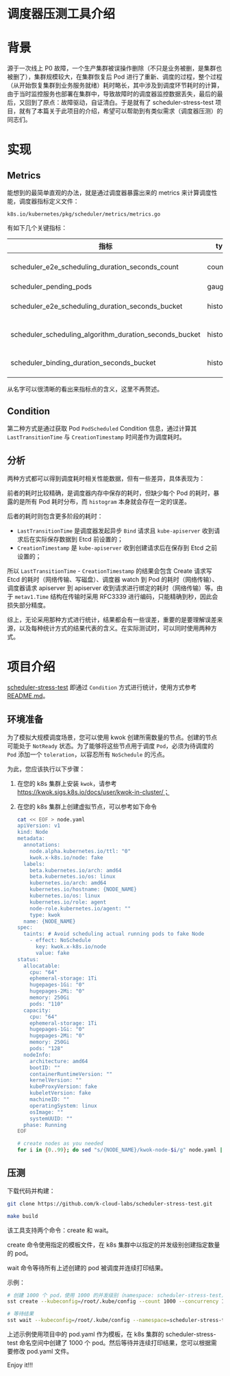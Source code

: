 # 调度器压测工具介绍


# 背景

源于一次线上 P0 故障，一个生产集群被误操作删除（不只是业务被删，是集群也被删了），集群规模较大，在集群恢复后 Pod 进行了重新、调度的过程，整个过程（从开始恢复集群到业务服务就绪）耗时略长，其中涉及到调度环节耗时的计算，由于当时监控服务也部署在集群中，导致故障时的调度器监控数据丢失，最后的最后，又回到了原点：故障驱动，自证清白。于是就有了 scheduler-stress-test 项目，就有了本篇关于此项目的介绍，希望可以帮助到有类似需求（调度器压测）的同志们。

# 实现

## Metrics

能想到的最简单直观的办法，就是通过调度器暴露出来的 metrics 来计算调度性能，调度器指标定义文件：

`k8s.io/kubernetes/pkg/scheduler/metrics/metrics.go`

有如下几个关键指标：

| 指标                                                   | type      | query example                                                |
| ------------------------------------------------------ | --------- | ------------------------------------------------------------ |
| scheduler_e2e_scheduling_duration_seconds_count        | count     | sum(rate(scheduler_e2e_scheduling_duration_seconds_count{job="advanced-scheduler",profile="default-scheduler",result="scheduled"}[5m])) by (instance) |
| scheduler_pending_pods                                 | gauge     | scheduler_pending_pods{queue='active', job="default-scheduler"} |
| scheduler_e2e_scheduling_duration_seconds_bucket       | histogram | histogram_quantile(0.99, sum(rate(scheduler_e2e_scheduling_duration_seconds_bucket{job="default-scheduler"}[5m])) by (le)) |
| scheduler_scheduling_algorithm_duration_seconds_bucket | histogram | histogram_quantile(0.99, sum by(le) (rate(scheduler_scheduling_algorithm_duration_seconds_bucket{job="default-scheduler"}[5m]))) |
| scheduler_binding_duration_seconds_bucket              | histogram | histogram_quantile(0.99, sum by(le) (rate(scheduler_binding_duration_seconds_bucket{job="default-scheduler"}[5m]))) |

从名字可以很清晰的看出来指标点的含义，这里不再赘述。

## Condition

第二种方式是通过获取 Pod `PodScheduled` Condition 信息，通过计算其 `LastTransitionTime` 与 `CreationTimestamp` 时间差作为调度耗时。

## 分析

两种方式都可以得到调度耗时相关性能数据，但有一些差异，具体表现为：

前者的耗时比较精确，是调度器内存中保存的耗时，但缺少每个 Pod 的耗时，暴露的是所有 Pod 耗时分布，而 `histogram` 本身就会存在一定的误差。

后者的耗时则包含更多阶段的耗时：

- `LastTransitionTime` 是调度器发起异步 `Bind` 请求且 `kube-apiserver` 收到请求后在实际保存数据到 Etcd 前设置的；
- `CreationTimestamp` 是 `kube-apiserver` 收到创建请求后在保存到 Etcd 之前设置的；

所以 `LastTransitionTime` - `CreationTimestamp` 的结果会包含 Create 请求写 Etcd 的耗时（网络传输、写磁盘）、调度器 watch 到 Pod 的耗时（网络传输）、调度器请求 apiserver 到 apiserver 收到请求进行绑定的耗时（网络传输）等。由于 `metav1.Time` 结构在传输时采用 RFC3339 进行编码，只能精确到秒，因此会损失部分精度。

综上，无论采用那种方式进行统计，结果都会有一些误差，重要的是要理解误差来源，以及每种统计方式的结果代表的含义。在实际测试时，可以同时使用两种方式。

# 项目介绍

[scheduler-stress-test](https://github.com/k-cloud-labs/scheduler-stress-test) 即通过 `Condition` 方式进行统计，使用方式参考 [README.md](https://github.com/k-cloud-labs/scheduler-stress-test/blob/main/README.md)。

## 环境准备

为了模拟大规模调度场景，您可以使用 kwok 创建所需数量的节点。创建的节点可能处于 `NotReady` 状态。为了能够将这些节点用于调度 `Pod`，必须为待调度的 `Pod` 添加一个 `toleration`，以容忍所有 `NoSchedule` 的污点。

为此，您应该执行以下步骤：

1. 在您的 k8s 集群上安装 `kwok`，请参考 https://kwok.sigs.k8s.io/docs/user/kwok-in-cluster/；

2. 在您的 k8s 集群上创建虚拟节点，可以参考如下命令

   ```bash
   cat << EOF > node.yaml 
   apiVersion: v1
   kind: Node
   metadata:
     annotations:
       node.alpha.kubernetes.io/ttl: "0"
       kwok.x-k8s.io/node: fake
     labels:
       beta.kubernetes.io/arch: amd64
       beta.kubernetes.io/os: linux
       kubernetes.io/arch: amd64
       kubernetes.io/hostname: {NODE_NAME}
       kubernetes.io/os: linux
       kubernetes.io/role: agent
       node-role.kubernetes.io/agent: ""
       type: kwok
     name: {NODE_NAME}
   spec:
     taints: # Avoid scheduling actual running pods to fake Node
       - effect: NoSchedule
         key: kwok.x-k8s.io/node
         value: fake
   status:
     allocatable:
       cpu: "64"
       ephemeral-storage: 1Ti
       hugepages-1Gi: "0"
       hugepages-2Mi: "0"
       memory: 250Gi
       pods: "110"
     capacity:
       cpu: "64"
       ephemeral-storage: 1Ti
       hugepages-1Gi: "0"
       hugepages-2Mi: "0"
       memory: 250Gi
       pods: "128"
     nodeInfo:
       architecture: amd64
       bootID: ""
       containerRuntimeVersion: ""
       kernelVersion: ""
       kubeProxyVersion: fake
       kubeletVersion: fake
       machineID: ""
       operatingSystem: linux
       osImage: ""
       systemUUID: ""
     phase: Running
   EOF
   
   # create nodes as you needed
   for i in {0..99}; do sed "s/{NODE_NAME}/kwok-node-$i/g" node.yaml | kubectl apply -f -; done
   ```

## 压测

下载代码并构建：

```bash
git clone https://github.com/k-cloud-labs/scheduler-stress-test.git 

make build
```

该工具支持两个命令：create 和 wait。

create 命令使用指定的模板文件，在 k8s 集群中以指定的并发级别创建指定数量的 pod。

wait 命令等待所有上述创建的 pod 被调度并连续打印结果。

示例：

```bash
# 创建 1000 个 pod，使用 1000 的并发级别（namespace: scheduler-stress-test）
sst create --kubeconfig=/root/.kube/config --count 1000 --concurrency 1000 --pod-template=pod.yaml

# 等待结果
sst wait --kubeconfig=/root/.kube/config --namespace=scheduler-stress-test
```

上述示例使用项目中的 pod.yaml 作为模板，在 k8s 集群的 scheduler-stress-test 命名空间中创建了 1000 个 pod。然后等待并连续打印结果，您可以根据需要修改 pod.yaml 文件。



Enjoy it!!!

